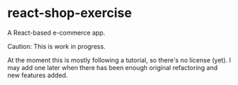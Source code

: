 # react-shop-exercise

A React-based e-commerce app.

Caution: This is work in progress.

At the moment this is mostly following a tutorial, so there's no license (yet). I may add one later when there has been enough original refactoring and new features added.
